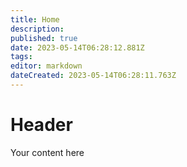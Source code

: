 ```yaml
---
title: Home
description: 
published: true
date: 2023-05-14T06:28:12.881Z
tags: 
editor: markdown
dateCreated: 2023-05-14T06:28:11.763Z
---
```


# Header
Your content here